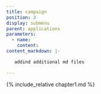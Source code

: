 ```yaml
---
title: campaign
position: 3
display: submenu
parent: applications
parameters:
  - name:
    content:
content_markdown: |-

   addind additional md files

---
```


{% include_relative chapter1.md %}